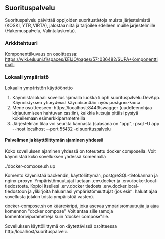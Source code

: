 ## Suorituspalvelu

Suorituspalvelu päivittää oppijoiden suoritustietoja muista järjestelmistä (KOSKI, YTR, VIRTA), jalostaa niitä ja
tarjoilee edelleen muille järjestelmille (Hakemuspalvelu, Valintalaskenta).

### Arkkitehtuuri

Komponenttikuvaus on osoitteessa: https://wiki.eduuni.fi/spaces/KEIJO/pages/574036482/SUPA+Komponenttimalli

### Lokaali ympäristö

Lokaalin ympäristön käyttöönotto

1. Käynnistä lokaali sovellus ajamalla luokka fi.oph.suorituspalvelu.DevApp. Käynnistyksen
   yhteydessä käynnistetään myös postgres-kanta
2. Mene osoitteeseen: https://localhost:8443/swagger (uudelleenohjaa kirjautumiseen hahtuvan cas:iin), kaikkia kutsuja
   pitäisi pystyä kokeilemaan esimerkkiparametreilla
3. Järjestelmän tilaa voi seurata kannasta (salasana on "app"): psql -U app --host localhost --port 55432 -d suorituspalvelu

#### Palvelimen ja käyttölittymän ajaminen yhdessä

Koko sovelluksen ajaminen yhdessä on toteutettu docker composella. Voit käynnistää koko sovelluksen yhdessä komennolla

./docker-compose.sh up

Komento käynnistää backendin, käyttöliittymän, postgreSQL-tietokannan ja nginx-proxyn. Ympäristömuuttujat luetaan .env.docker ja .env.docker.local-tiedostosta. Kopioi itsellesi .env.docker tiedosts .env.docker.local-tiedostoon ja ylikirjoita haluamasi ympäristömuuttujat (jos esim. haluat ajaa sovellusta jotakin toista ympäristöä vasten).

docker-compose.sh on kääreskripti, joka asettaa ympäristömuuttujia ja ajaa komennon "docker compose". Voit antaa sille samoja komentoriviparametreja kuin "docker compose":lle. 

Sovelluksen käyttöliittymä on käytettävissä osoitteessa http:/localhost/suorituspalvelu. 